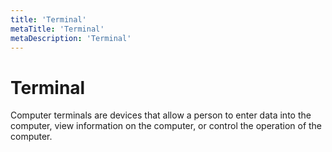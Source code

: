 ```yaml
---
title: 'Terminal'
metaTitle: 'Terminal'
metaDescription: 'Terminal'
---
```



# Terminal
Computer terminals are devices that allow a person to enter data into the computer, view information on the computer, or control the operation of the computer.
